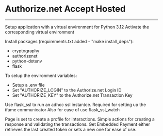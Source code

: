 # Authorize.net Accept Hosted
---
Setup application with a virtual environment for Python 3.12
Activate the corresponding virtual environment

Install packages (requirements.txt added - "make install_deps"):
* cryptography
* authorizenet
* python-dotenv
* flask

To setup the environment variables:
* Setup a .env file
* Set "AUTHORIZE_LOGIN" to the Authorize.net Login ID
* Set "AUTHORIZE_KEY" to the Authorize.net Transaction Key 

Use flask_ssl to run an adhoc ssl instantce. Required for setting up the ifame communicator
Also for ease of use flask_ssl_watch

Page is set to create a profile for interactions. Simple actions for creating a response and validating the transactions. Get Embedded Payment either retrieves the last created token or sets a new one for ease of use.

